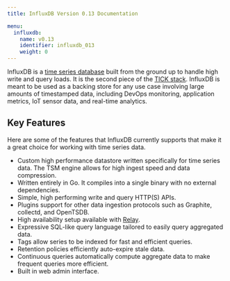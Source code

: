 ```yaml
---
title: InfluxDB Version 0.13 Documentation

menu:
  influxdb:
    name: v0.13
    identifier: influxdb_013
    weight: 0
---
```


InfluxDB is a [time series database](https://en.wikipedia.org/wiki/Time_series_database) built from the ground up to handle high write and query loads.
It is the second piece of the
[TICK stack](https://influxdata.com/time-series-platform/).
InfluxDB is meant to be used as a backing store for any use case involving large amounts of timestamped data, including DevOps monitoring, application metrics, IoT sensor data, and real-time analytics.

## Key Features

Here are some of the features that InfluxDB currently supports that make it a great choice for working with time series data.

* Custom high performance datastore written specifically for time series data.
The TSM engine allows for high ingest speed and data compression.
* Written entirely in Go.
It compiles into a single binary with no external dependencies.
* Simple, high performing write and query HTTP(S) APIs.
* Plugins support for other data ingestion protocols such as Graphite, collectd, and OpenTSDB.
* High availability setup available with [Relay](/influxdb/v0.13/high_availability/relay/).
* Expressive SQL-like query language tailored to easily query aggregated data.
* Tags allow series to be indexed for fast and efficient queries.
* Retention policies efficiently auto-expire stale data.
* Continuous queries automatically compute aggregate data to make frequent queries more efficient.
* Built in web admin interface.
